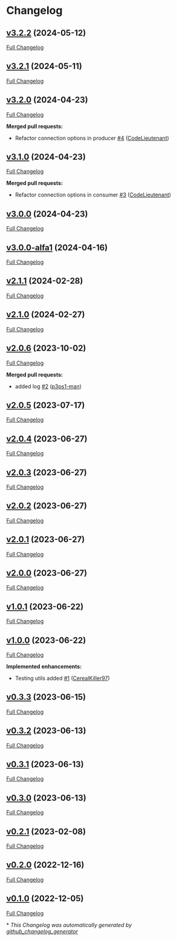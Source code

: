 # Changelog

## [v3.2.2](https://github.com/nano-interactive/go-amqp/releases/tag/v3.2.2) (2024-05-12)

[Full Changelog](https://github.com/nano-interactive/go-amqp/compare/v3.2.1...v3.2.2)

## [v3.2.1](https://github.com/nano-interactive/go-amqp/releases/tag/v3.2.2) (2024-05-11)

[Full Changelog](https://github.com/nano-interactive/go-amqp/compare/v3.2.0...v3.2.1)

## [v3.2.0](https://github.com/nano-interactive/go-amqp/releases/tag/v3.2.2) (2024-04-23)

[Full Changelog](https://github.com/nano-interactive/go-amqp/compare/v3.1.0...v3.2.0)

**Merged pull requests:**

- Refactor connection options in producer [\#4](https://github.com/nano-interactive/go-amqp/pull/4) ([CodeLieutenant](https://github.com/CodeLieutenant))

## [v3.1.0](https://github.com/nano-interactive/go-amqp/releases/tag/v3.2.2) (2024-04-23)

[Full Changelog](https://github.com/nano-interactive/go-amqp/compare/v3.0.0...v3.1.0)

**Merged pull requests:**

- Refactor connection options in consumer [\#3](https://github.com/nano-interactive/go-amqp/pull/3) ([CodeLieutenant](https://github.com/CodeLieutenant))

## [v3.0.0](https://github.com/nano-interactive/go-amqp/releases/tag/v3.2.2) (2024-04-23)

[Full Changelog](https://github.com/nano-interactive/go-amqp/compare/v3.0.0-alfa1...v3.0.0)

## [v3.0.0-alfa1](https://github.com/nano-interactive/go-amqp/releases/tag/v3.2.2) (2024-04-16)

[Full Changelog](https://github.com/nano-interactive/go-amqp/compare/v2.1.1...v3.0.0-alfa1)

## [v2.1.1](https://github.com/nano-interactive/go-amqp/releases/tag/v3.2.2) (2024-02-28)

[Full Changelog](https://github.com/nano-interactive/go-amqp/compare/v2.1.0...v2.1.1)

## [v2.1.0](https://github.com/nano-interactive/go-amqp/releases/tag/v3.2.2) (2024-02-27)

[Full Changelog](https://github.com/nano-interactive/go-amqp/compare/v2.0.6...v2.1.0)

## [v2.0.6](https://github.com/nano-interactive/go-amqp/releases/tag/v3.2.2) (2023-10-02)

[Full Changelog](https://github.com/nano-interactive/go-amqp/compare/v2.0.5...v2.0.6)

**Merged pull requests:**

- added log [\#2](https://github.com/nano-interactive/go-amqp/pull/2) ([p3ps1-man](https://github.com/p3ps1-man))

## [v2.0.5](https://github.com/nano-interactive/go-amqp/releases/tag/v3.2.2) (2023-07-17)

[Full Changelog](https://github.com/nano-interactive/go-amqp/compare/v2.0.4...v2.0.5)

## [v2.0.4](https://github.com/nano-interactive/go-amqp/releases/tag/v3.2.2) (2023-06-27)

[Full Changelog](https://github.com/nano-interactive/go-amqp/compare/v2.0.3...v2.0.4)

## [v2.0.3](https://github.com/nano-interactive/go-amqp/releases/tag/v3.2.2) (2023-06-27)

[Full Changelog](https://github.com/nano-interactive/go-amqp/compare/v2.0.2...v2.0.3)

## [v2.0.2](https://github.com/nano-interactive/go-amqp/releases/tag/v3.2.2) (2023-06-27)

[Full Changelog](https://github.com/nano-interactive/go-amqp/compare/v2.0.1...v2.0.2)

## [v2.0.1](https://github.com/nano-interactive/go-amqp/releases/tag/v3.2.2) (2023-06-27)

[Full Changelog](https://github.com/nano-interactive/go-amqp/compare/v2.0.0...v2.0.1)

## [v2.0.0](https://github.com/nano-interactive/go-amqp/releases/tag/v3.2.2) (2023-06-27)

[Full Changelog](https://github.com/nano-interactive/go-amqp/compare/v1.0.1...v2.0.0)

## [v1.0.1](https://github.com/nano-interactive/go-amqp/releases/tag/v3.2.2) (2023-06-22)

[Full Changelog](https://github.com/nano-interactive/go-amqp/compare/v1.0.0...v1.0.1)

## [v1.0.0](https://github.com/nano-interactive/go-amqp/releases/tag/v3.2.2) (2023-06-22)

[Full Changelog](https://github.com/nano-interactive/go-amqp/compare/v0.3.3...v1.0.0)

**Implemented enhancements:**

- Testing utils added [\#1](https://github.com/nano-interactive/go-amqp/pull/1) ([CerealKiller97](https://github.com/CerealKiller97))

## [v0.3.3](https://github.com/nano-interactive/go-amqp/releases/tag/v3.2.2) (2023-06-15)

[Full Changelog](https://github.com/nano-interactive/go-amqp/compare/v0.3.2...v0.3.3)

## [v0.3.2](https://github.com/nano-interactive/go-amqp/releases/tag/v3.2.2) (2023-06-13)

[Full Changelog](https://github.com/nano-interactive/go-amqp/compare/v0.3.1...v0.3.2)

## [v0.3.1](https://github.com/nano-interactive/go-amqp/releases/tag/v3.2.2) (2023-06-13)

[Full Changelog](https://github.com/nano-interactive/go-amqp/compare/v0.3.0...v0.3.1)

## [v0.3.0](https://github.com/nano-interactive/go-amqp/releases/tag/v3.2.2) (2023-06-13)

[Full Changelog](https://github.com/nano-interactive/go-amqp/compare/v0.2.1...v0.3.0)

## [v0.2.1](https://github.com/nano-interactive/go-amqp/releases/tag/v3.2.2) (2023-02-08)

[Full Changelog](https://github.com/nano-interactive/go-amqp/compare/v0.2.0...v0.2.1)

## [v0.2.0](https://github.com/nano-interactive/go-amqp/releases/tag/v3.2.2) (2022-12-16)

[Full Changelog](https://github.com/nano-interactive/go-amqp/compare/v0.1.0...v0.2.0)

## [v0.1.0](https://github.com/nano-interactive/go-amqp/releases/tag/v3.2.2) (2022-12-05)

[Full Changelog](https://github.com/nano-interactive/go-amqp/compare/7094ec2611d2517bddc288710900eeb41a45c8e8...v0.1.0)



\* *This Changelog was automatically generated by [github_changelog_generator](https://github.com/github-changelog-generator/github-changelog-generator)*
